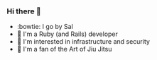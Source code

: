 ### Hi there 👋

- :bowtie: I go by Sal
- 💎 I'm a Ruby (and Rails) developer
- 👷 I'm interested in infrastructure and security
- 🥋 I'm a fan of the Art of Jiu Jitsu

<!--
**fuentesjr/fuentesjr** is a ✨ _special_ ✨ repository because its `README.md` (this file) appears on your GitHub profile.

Here are some ideas to get you started:

- 🔭 I’m currently working on ...
- 🌱 I’m currently learning ...
- 👯 I’m looking to collaborate on ...
- 🤔 I’m looking for help with ...
- 💬 Ask me about ...
- 📫 How to reach me: ...
- 😄 Pronouns: ...
- ⚡ Fun fact: ...
-->
